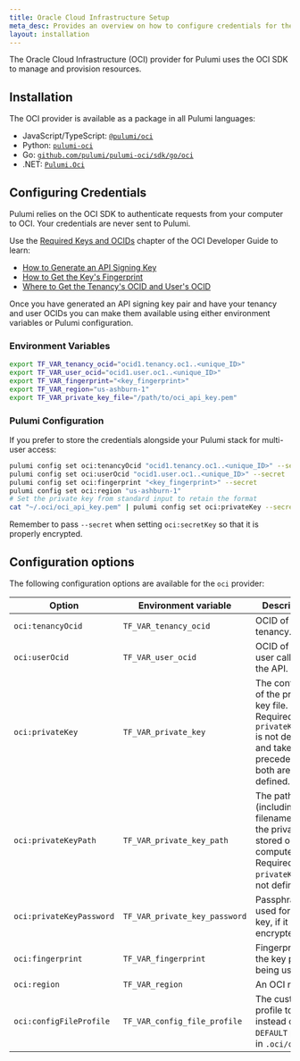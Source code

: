 ```yaml
---
title: Oracle Cloud Infrastructure Setup
meta_desc: Provides an overview on how to configure credentials for the Oracle Cloud Infrastructure Provider for Pulumi.
layout: installation
---
```


The Oracle Cloud Infrastructure (OCI) provider for Pulumi uses the OCI SDK to manage and provision resources.

## Installation

The OCI provider is available as a package in all Pulumi languages:

* JavaScript/TypeScript: [`@pulumi/oci`](https://www.npmjs.com/package/@pulumi/oci)
* Python: [`pulumi-oci`](https://pypi.org/project/pulumi-oci/)
* Go: [`github.com/pulumi/pulumi-oci/sdk/go/oci`](https://github.com/pulumi/pulumi-oci)
* .NET: [`Pulumi.Oci`](https://www.nuget.org/packages/Pulumi.Oci)

## Configuring Credentials

Pulumi relies on the OCI SDK to authenticate requests from your computer to OCI. Your credentials are never sent to Pulumi.

Use the [Required Keys and OCIDs](https://docs.oracle.com/en-us/iaas/Content/API/Concepts/apisigningkey.htm#Required_Keys_and_OCIDs) chapter of the OCI Developer Guide to learn:

* [How to Generate an API Signing Key](https://docs.oracle.com/en-us/iaas/Content/API/Concepts/apisigningkey.htm#two)
* [How to Get the Key's Fingerprint](https://docs.oracle.com/en-us/iaas/Content/API/Concepts/apisigningkey.htm#four)
* [Where to Get the Tenancy's OCID and User's OCID](https://docs.oracle.com/en-us/iaas/Content/API/Concepts/apisigningkey.htm#five)

Once you have generated an API signing key pair and have your tenancy and user OCIDs
you can make them available using either environment variables or Pulumi configuration.

### Environment Variables

```bash
export TF_VAR_tenancy_ocid="ocid1.tenancy.oc1..<unique_ID>"
export TF_VAR_user_ocid="ocid1.user.oc1..<unique_ID>"
export TF_VAR_fingerprint="<key_fingerprint>"
export TF_VAR_region="us-ashburn-1"
export TF_VAR_private_key_file="/path/to/oci_api_key.pem"
```

### Pulumi Configuration

If you prefer to store the credentials alongside your Pulumi stack for multi-user access:

```bash
pulumi config set oci:tenancyOcid "ocid1.tenancy.oc1..<unique_ID>" --secret
pulumi config set oci:userOcid "ocid1.user.oc1..<unique_ID>" --secret
pulumi config set oci:fingerprint "<key_fingerprint>" --secret
pulumi config set oci:region "us-ashburn-1"
# Set the private key from standard input to retain the format
cat "~/.oci/oci_api_key.pem" | pulumi config set oci:privateKey --secret
```

Remember to pass `--secret` when setting `oci:secretKey` so that it is properly encrypted.

## Configuration options

The following configuration options are available for the `oci` provider:

| Option                   | Environment variable          | Description                                                                                                                 |
| ------------------------ | ----------------------------- | --------------------------------------------------------------------------------------------------------------------------- |
| `oci:tenancyOcid`        | `TF_VAR_tenancy_ocid`         | OCID of your tenancy.                                                                                                       |
| `oci:userOcid`           | `TF_VAR_user_ocid`            | OCID of the user calling the API.                                                                                           |
| `oci:privateKey`         | `TF_VAR_private_key`          | The contents of the private key file. Required if `privateKeyPath` is not defined and takes precedence if both are defined. |
| `oci:privateKeyPath`     | `TF_VAR_private_key_path`     | The path (including filename) of the private key stored on your computer. Required if `privateKey` is not defined.          |
| `oci:privateKeyPassword` | `TF_VAR_private_key_password` | Passphrase used for the key, if it is encrypted.                                                                            |
| `oci:fingerprint`        | `TF_VAR_fingerprint`          | Fingerprint for the key pair being used.                                                                                    |
| `oci:region`             | `TF_VAR_region`               | An OCI region.                                                                                                              |
| `oci:configFileProfile`  | `TF_VAR_config_file_profile`  | The custom profile to use instead of the `DEFAULT` profile in `.oci/config`.             |
